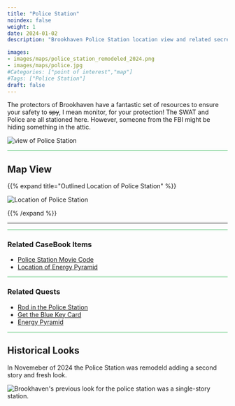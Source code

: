 ```yaml
---
title: "Police Station"
noindex: false
weight: 1
date: 2024-01-02
description: "Brookhaven Police Station location view and related secrets"

images:
- images/maps/police_station_remodeled_2024.png
- images/maps/police.jpg
#Categories: ["point of interest","map"]
#Tags: ["Police Station"]
draft: false
--- 
```



The protectors of Brookhaven have a fantastic set of resources to ensure your safety to ~~spy~~, I mean monitor, for your protection! The SWAT and Police are all stationed here. However, someone from the FBI might be hiding something in the attic.


![view of Police Station](/images/maps/police_station_remodeled_2024.png)


<hr style="background-color: #28b44c" size=8>

## Map View

{{% expand title="Outlined Location of Police Station" %}}

![Location of Police Station](/images/maps/police-station.png)

{{% /expand %}}

---

<hr style="background-color: #28b44c" size=8>

### Related CaseBook Items

- [Police Station Movie Code](/casebook/movie_codes/#police-station-code)
- [Location of Energy Pyramid](/casebook/energy_pyramids/#known-locations)

<hr style="background-color: #28b44c" size=8>

### Related Quests

- [Rod in the Police Station](/lore/quests/rod_in_police_station/)
- [Get the Blue Key Card](/lore/special_tools/blue_key_card/)
- [Energy Pyramid](/lore/special_tools/energy_pyramid/)

<hr style="background-color: #28b44c" size=8>

## Historical Looks

In Novemeber of 2024 the Police Station was remodeld adding a second story and fresh look.

![Brookhaven's previous look for the police station was a single-story station.](/images/maps/police.jpg)
